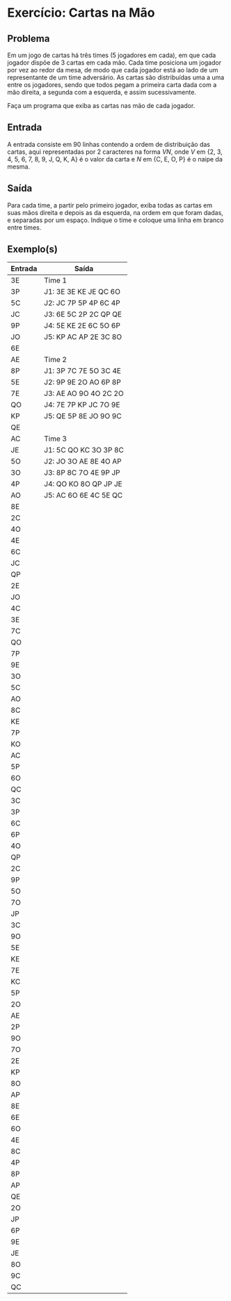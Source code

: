 Exercício: Cartas na Mão
========================


Problema
--------

Em um jogo de cartas há três times (5 jogadores em cada), em que cada jogador dispõe de 3 cartas em cada mão. Cada time posiciona um jogador por vez ao redor da mesa, de modo que cada jogador está ao lado de um representante de um time adversário. As cartas são distribuídas uma a uma entre os jogadores, sendo que todos pegam a primeira carta dada com a mão direita, a segunda com a esquerda, e assim sucessivamente.

Faça um programa que exiba as cartas nas mão de cada jogador.


Entrada
-------

A entrada consiste em 90 linhas contendo a ordem de distribuição das cartas, aqui representadas por 2 caracteres na forma _VN_, onde _V_ em {2, 3, 4, 5, 6, 7, 8, 9, J, Q, K, A} é o valor da carta e _N_ em {C, E, O, P} é o naipe da mesma.


Saída
-----

Para cada time, a partir pelo primeiro jogador, exiba todas as cartas em suas mãos direita e depois as da esquerda, na ordem em que foram dadas, e separadas por um espaço. Indique o time e coloque uma linha em branco entre times.


Exemplo(s)
----------

| Entrada | Saída                 |
|---------|-----------------------|
| 3E      | Time 1                |
| 3P      | J1: 3E 3E KE JE QC 6O |
| 5C      | J2: JC 7P 5P 4P 6C 4P |
| JC      | J3: 6E 5C 2P 2C QP QE |
| 9P      | J4: 5E KE 2E 6C 5O 6P |
| JO      | J5: KP AC AP 2E 3C 8O |
| 6E      |                       |
| AE      | Time 2                |
| 8P      | J1: 3P 7C 7E 5O 3C 4E |
| 5E      | J2: 9P 9E 2O AO 6P 8P |
| 7E      | J3: AE AO 9O 4O 2C 2O |
| QO      | J4: 7E 7P KP JC 7O 9E |
| KP      | J5: QE 5P 8E JO 9O 9C |
| QE      |                       |
| AC      | Time 3                |
| JE      | J1: 5C QO KC 3O 3P 8C |
| 5O      | J2: JO 3O AE 8E 4O AP |
| 3O      | J3: 8P 8C 7O 4E 9P JP |
| 4P      | J4: QO KO 8O QP JP JE |
| AO      | J5: AC 6O 6E 4C 5E QC |
| 8E      |                       |
| 2C      |                       |
| 4O      |                       |
| 4E      |                       |
| 6C      |                       |
| JC      |                       |
| QP      |                       |
| 2E      |                       |
| JO      |                       |
| 4C      |                       |
| 3E      |                       |
| 7C      |                       |
| QO      |                       |
| 7P      |                       |
| 9E      |                       |
| 3O      |                       |
| 5C      |                       |
| AO      |                       |
| 8C      |                       |
| KE      |                       |
| 7P      |                       |
| KO      |                       |
| AC      |                       |
| 5P      |                       |
| 6O      |                       |
| QC      |                       |
| 3C      |                       |
| 3P      |                       |
| 6C      |                       |
| 6P      |                       |
| 4O      |                       |
| QP      |                       |
| 2C      |                       |
| 9P      |                       |
| 5O      |                       |
| 7O      |                       |
| JP      |                       |
| 3C      |                       |
| 9O      |                       |
| 5E      |                       |
| KE      |                       |
| 7E      |                       |
| KC      |                       |
| 5P      |                       |
| 2O      |                       |
| AE      |                       |
| 2P      |                       |
| 9O      |                       |
| 7O      |                       |
| 2E      |                       |
| KP      |                       |
| 8O      |                       |
| AP      |                       |
| 8E      |                       |
| 6E      |                       |
| 6O      |                       |
| 4E      |                       |
| 8C      |                       |
| 4P      |                       |
| 8P      |                       |
| AP      |                       |
| QE      |                       |
| 2O      |                       |
| JP      |                       |
| 6P      |                       |
| 9E      |                       |
| JE      |                       |
| 8O      |                       |
| 9C      |                       |
| QC      |                       |
